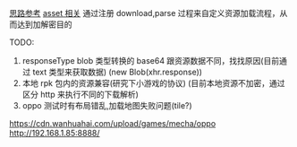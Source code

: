 [思路参考](https://forum.cocos.org/t/cocos-creator/95492)
[asset 相关](https://forum.cocos.org/t/topic/103956)
通过注册 download,parse 过程来自定义资源加载流程，从而达到加解密目的

TODO:

1. responseType blob 类型转换的 base64 跟资源数据不同，找找原因(目前通过 text 类型来获取数据) (new Blob(xhr.response))
2. 本地 rpk 包内的资源兼容(研究下小游戏的协议) (目前本地资源不加密，通过区分 http 来执行不同的下载解析)
3. oppo 测试时有布局错乱,加载地图失败问题(tile?)
 <!-- test -->

https://cdn.wanhuahai.com/upload/games/mecha/oppo
http://192.168.1.85:8888/
